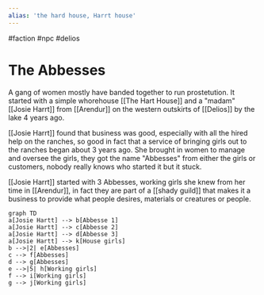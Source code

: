 ```yaml
---
alias: 'the hard house, Harrt house'
---
```


#faction #npc #delios 
# The Abbesses
A gang of women mostly have banded together to run prostetution.
It started with a simple whorehouse [[The Hart House]] and a "madam" [[Josie Harrt]] from [[Arendur]] on the western outskirts of [[Delios]] by the lake 4 years ago.

[[Josie Harrt]] found that business was good, especially with all the hired help on the ranches, so good in fact that a service of bringing girls out to the ranches began about 3 years ago. She brought in women to manage and oversee the girls, they got the name "Abbesses" from either the girls or customers, nobody really knows who started it but it stuck.

[[Josie Harrt]] started with 3 Abbesses, working girls she knew from her time in [[Arendur]], in fact they are part of a [[shady guild]] that makes it a business to provide what people desires, materials or creatures or people.

```mermaid
graph TD
a[Josie Hartt] --> b[Abbesse 1]
a[Josie Hartt] --> c[Abbesse 2]
a[Josie Hartt] --> d[Abbesse 3]
a[Josie Hartt] --> k[House girls]
b -->|2| e[Abbesses]
c --> f[Abbesses]
d --> g[Abbesses]
e -->|5| h[Working girls]
f --> i[Working girls]
g --> j[Working girls]
```